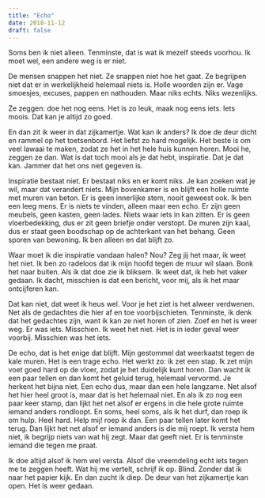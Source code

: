 ```yaml
---
title: "Echo"
date: 2018-11-12
draft: false
---
```


Soms ben ik niet alleen. Tenminste, dat is wat ik mezelf steeds voorhou. Ik moet wel, een andere weg is er niet.<!-- more -->

De mensen snappen het niet. Ze snappen niet hoe het gaat. Ze begrijpen niet dat er in werkelijkheid helemaal niets is. Holle woorden zijn er. Vage smoesjes, excuses, pappen en nathouden. Maar niks echts. Niks wezenlijks.

Ze zeggen: doe het nog eens. Het is zo leuk, maak nog eens iets. Iets moois. Dat kan je altijd zo goed.

En dan zit ik weer in dat zijkamertje. Wat kan ik anders? Ik doe de deur dicht en rammel op het toetsenbord. Het liefst zo hard mogelijk. Het beste is om veel lawaai te maken, zodat ze het in het hele huis kunnen horen. Mooi he, zeggen ze dan. Wat is dat toch mooi als je dat hebt, inspiratie. Dat je dat kan. Jammer dat het ons niet gegeven is.

Inspiratie bestaat niet. Er bestaat niks en er komt niks. Je kan zoeken wat je wil, maar dat verandert niets. Mijn bovenkamer is en blijft een holle ruimte met muren van beton. Er is geen innerlijke stem, nooit geweest ook. Ik ben een leeg mens. Er is niets te vinden, alleen maar een echo. Er zijn geen meubels, geen kasten, geen lades. Niets waar iets in kan zitten. Er is geen vloerbedekking, dus er zit geen briefje onder verstopt. De muren zijn kaal, dus er staat geen boodschap op de achterkant van het behang. Geen sporen van bewoning. Ik ben alleen en dat blijft zo.

Waar moet ik die inspiratie vandaan halen? Nou? Zeg jij het maar, ik weet het niet. Ik ben zo radeloos dat ik mijn hoofd tegen de muur wil slaan. Bonk het naar buiten. Als ik dat doe zie ik bliksem. Ik weet dat, ik heb het vaker gedaan. Ik dacht, misschien is dat een bericht, voor mij, als ik het maar ontcijferen kan.

Dat kan niet, dat weet ik heus wel. Voor je het ziet is het alweer verdwenen. Net als de gedachtes die hier af en toe voorbijschieten. Tenminste, ik denk dat het gedachtes zijn, want ik kan ze niet horen of zien. Zoef en het is weer weg. Er was iets. Misschien. Ik weet het niet. Het is in ieder geval weer voorbij. Misschien was het iets.

De echo, dat is het enige dat blijft. Mijn gestommel dat weerkaatst tegen de kale muren. Het is een trage echo. Het werkt zo: ik zet een stap. Ik zet mijn voet goed hard op de vloer, zodat je het duidelijk kunt horen. Dan wacht ik een paar tellen en dan komt het geluid terug, helemaal vervormd. Je herkent het bijna niet. Een echo dus, maar dan een hele langzame. Net alsof het hier heel groot is, maar dat is het helemaal niet. En als ik zo nog een paar keer stamp, dan lijkt het net alsof er ergens in die hele grote ruimte iemand anders rondloopt. En soms, heel soms, als ik het durf, dan roep ik om hulp. Heel hard. Help mij! roep ik dan. Een paar tellen later komt het terug. Dan lijkt het net alsof er iemand anders is die mij roept. Ik versta hem niet, ik begrijp niets van wat hij zegt. Maar dat geeft niet. Er is tenminste iemand die tegen me praat.

Ik doe altijd alsof ik hem wel versta. Alsof die vreemdeling echt iets tegen me te zeggen heeft. Wat hij me vertelt, schrijf ik op. Blind. Zonder dat ik naar het papier kijk. En dan zucht ik diep. De deur van het zijkamertje kan open. Het is weer gedaan. 
